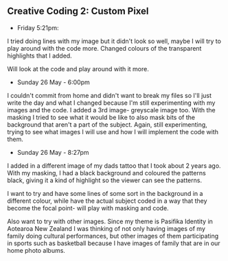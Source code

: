 ## Creative Coding 2: Custom Pixel

- Friday 5:21pm:

I tried doing lines with my image but it didn't look so well, maybe I will try to play around with the code more. Changed colours of the transparent highlights that I added.

Will look at the code and play around with it more.

- Sunday 26 May - 6:00pm

I couldn't commit from home and didn't want to break my files so I'll just write the day and what I changed because I'm still experimenting with my images and the code. I added a 3rd image- greyscale image too. With the masking I tried to see what it would be like to also mask bits of the background that aren't a part of the subject. Again, still experimenting, trying to see what images I will use and how I will implement the code with them.

- Sunday 26 May - 8:27pm

I added in a different image of my dads tattoo that I took about 2 years ago. With my masking, I had a black background and coloured the patterns black, giving it a kind of highlight so the viewer can see the patterns.

I want to try and have some lines of some sort in the background in a different colour, while have the actual subject coded in a way that they become the focal point- will play with masking and code.

Also want to try with other images. Since my theme is Pasifika Identity in Aotearoa New Zealand I was thinking of not only having images of my family doing cultural performances, but other images of them participating in sports such as basketball because I have images of family that are in our home photo albums.
